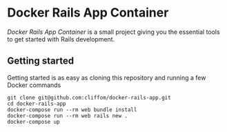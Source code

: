 # Docker Rails App Container

_Docker Rails App Container_ is a small project giving you the essential tools to get started with Rails development.

## Getting started

Getting started is as easy as cloning this repository and running a few Docker commands

```
git clone git@github.com:cliffom/docker-rails-app.git
cd docker-rails-app
docker-compose run --rm web bundle install
docker-compose run --rm web rails new .
docker-compose up
```
